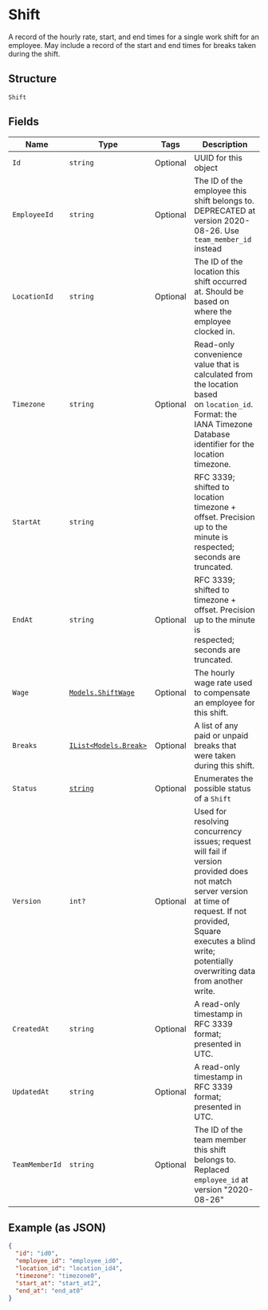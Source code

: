 
# Shift

A record of the hourly rate, start, and end times for a single work shift
for an employee. May include a record of the start and end times for breaks
taken during the shift.

## Structure

`Shift`

## Fields

| Name | Type | Tags | Description |
|  --- | --- | --- | --- |
| `Id` | `string` | Optional | UUID for this object |
| `EmployeeId` | `string` | Optional | The ID of the employee this shift belongs to. DEPRECATED at version 2020-08-26. Use `team_member_id` instead |
| `LocationId` | `string` | Optional | The ID of the location this shift occurred at. Should be based on<br>where the employee clocked in. |
| `Timezone` | `string` | Optional | Read-only convenience value that is calculated from the location based<br>on `location_id`. Format: the IANA Timezone Database identifier for the<br>location timezone. |
| `StartAt` | `string` |  | RFC 3339; shifted to location timezone + offset. Precision up to the<br>minute is respected; seconds are truncated. |
| `EndAt` | `string` | Optional | RFC 3339; shifted to timezone + offset. Precision up to the minute is<br>respected; seconds are truncated. |
| `Wage` | [`Models.ShiftWage`](/doc/models/shift-wage.md) | Optional | The hourly wage rate used to compensate an employee for this shift. |
| `Breaks` | [`IList<Models.Break>`](/doc/models/break.md) | Optional | A list of any paid or unpaid breaks that were taken during this shift. |
| `Status` | [`string`](/doc/models/shift-status.md) | Optional | Enumerates the possible status of a `Shift` |
| `Version` | `int?` | Optional | Used for resolving concurrency issues; request will fail if version<br>provided does not match server version at time of request. If not provided,<br>Square executes a blind write; potentially overwriting data from another<br>write. |
| `CreatedAt` | `string` | Optional | A read-only timestamp in RFC 3339 format; presented in UTC. |
| `UpdatedAt` | `string` | Optional | A read-only timestamp in RFC 3339 format; presented in UTC. |
| `TeamMemberId` | `string` | Optional | The ID of the team member this shift belongs to. Replaced `employee_id` at version "2020-08-26" |

## Example (as JSON)

```json
{
  "id": "id0",
  "employee_id": "employee_id0",
  "location_id": "location_id4",
  "timezone": "timezone0",
  "start_at": "start_at2",
  "end_at": "end_at0"
}
```

